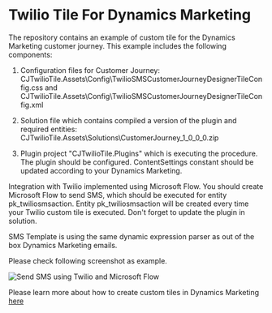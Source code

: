 # Twilio Tile For Dynamics Marketing

The repository contains an example of custom tile for the Dynamics Marketing customer journey. This example includes the following components:

1. Configuration files for Customer Journey: CJTwilioTile.Assets\Config\TwilioSMSCustomerJourneyDesignerTileConfig.css and CJTwilioTile.Assets\Config\TwilioSMSCustomerJourneyDesignerTileConfig.xml

2. Solution file which contains compiled a version of the plugin and required entities: CJTwilioTile.Assets\Solutions\CustomerJourney_1_0_0_0.zip

3. Plugin project "CJTwilioTile.Plugins" which is executing the procedure. The plugin should be configured. ContentSettings constant should be updated according to your Dynamics Marketing. 

Integration with Twilio implemented using Microsoft Flow. You should create Microsoft Flow to send SMS, which should be executed for entity pk_twiliosmsaction. Entity pk_twiliosmsaction will be created every time your Twilio custom tile is executed. Don't forget to update the plugin in solution.

SMS Template is using the same dynamic expression parser as out of the box Dynamics Marketing emails.

Please check following screenshot as example.

![Send SMS using Twilio and Microsoft Flow](https://pkoval.com/wp-content/uploads/2019/10/sendsmstwilio.png)

Please learn more about how to create custom  tiles in Dynamics Marketing [here](https://docs.microsoft.com/en-us/dynamics365/marketing/developer/create-custom-channel)

